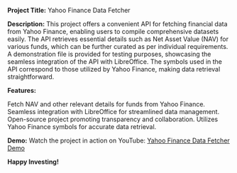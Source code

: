 <strong>Project Title:</strong>
Yahoo Finance Data Fetcher

<strong>Description:</strong>
This project offers a convenient API for fetching financial data from Yahoo Finance, enabling users to compile comprehensive datasets easily. The API retrieves essential details such as Net Asset Value (NAV) for various funds, which can be further curated as per individual requirements. A demonstration file is provided for testing purposes, showcasing the seamless integration of the API with LibreOffice. The symbols used in the API correspond to those utilized by Yahoo Finance, making data retrieval straightforward.

<strong>Features:</strong>

Fetch NAV and other relevant details for funds from Yahoo Finance.
Seamless integration with LibreOffice for streamlined data management.
Open-source project promoting transparency and collaboration.
Utilizes Yahoo Finance symbols for accurate data retrieval.

<strong>Demo:</strong>
Watch the project in action on YouTube: <a href="https://youtu.be/P206X-KejSw">Yahoo Finance Data Fetcher Demo</a>

<strong>Happy Investing!</strong>
